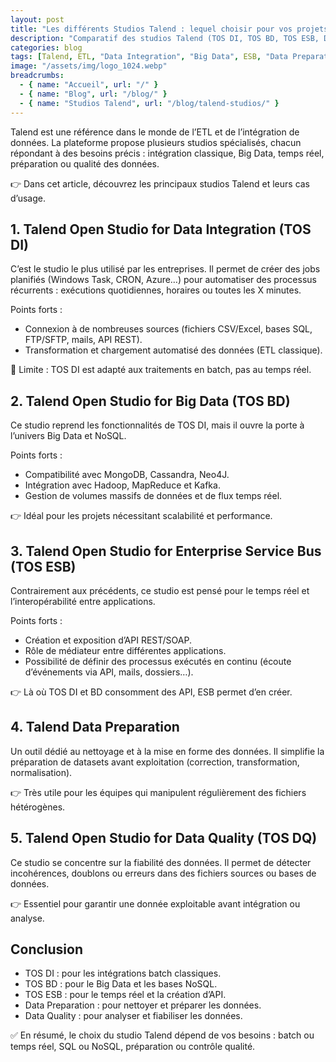 ```yaml
---
layout: post
title: "Les différents Studios Talend : lequel choisir pour vos projets Data ?"
description: "Comparatif des studios Talend (TOS DI, TOS BD, TOS ESB, Data Preparation, Data Quality) et leurs cas d’usage."
categories: blog
tags: [Talend, ETL, "Data Integration", "Big Data", ESB, "Data Preparation", "Data Quality"]
image: "/assets/img/logo_1024.webp"
breadcrumbs:
  - { name: "Accueil", url: "/" }
  - { name: "Blog", url: "/blog/" }
  - { name: "Studios Talend", url: "/blog/talend-studios/" }
---
```


Talend est une référence dans le monde de l’ETL et de l’intégration de données. La plateforme propose plusieurs studios spécialisés, chacun répondant à des besoins précis : intégration classique, Big Data, temps réel, préparation ou qualité des données.

👉 Dans cet article, découvrez les principaux studios Talend et leurs cas d’usage.

<!--more-->

## 1. Talend Open Studio for Data Integration (TOS DI)

C’est le studio le plus utilisé par les entreprises.
Il permet de créer des jobs planifiés (Windows Task, CRON, Azure…) pour automatiser des processus récurrents : exécutions quotidiennes, horaires ou toutes les X minutes.

Points forts :

- Connexion à de nombreuses sources (fichiers CSV/Excel, bases SQL, FTP/SFTP, mails, API REST).
- Transformation et chargement automatisé des données (ETL classique).

📌 Limite : TOS DI est adapté aux traitements en batch, pas au temps réel.

## 2. Talend Open Studio for Big Data (TOS BD)

Ce studio reprend les fonctionnalités de TOS DI, mais il ouvre la porte à l’univers Big Data et NoSQL.

Points forts :

- Compatibilité avec MongoDB, Cassandra, Neo4J.
- Intégration avec Hadoop, MapReduce et Kafka.
- Gestion de volumes massifs de données et de flux temps réel.

👉 Idéal pour les projets nécessitant scalabilité et performance.

## 3. Talend Open Studio for Enterprise Service Bus (TOS ESB)

Contrairement aux précédents, ce studio est pensé pour le temps réel et l’interopérabilité entre applications.

Points forts :

- Création et exposition d’API REST/SOAP.
- Rôle de médiateur entre différentes applications.
- Possibilité de définir des processus exécutés en continu (écoute d’événements via API, mails, dossiers…).

👉 Là où TOS DI et BD consomment des API, ESB permet d’en créer.

## 4. Talend Data Preparation

Un outil dédié au nettoyage et à la mise en forme des données.
Il simplifie la préparation de datasets avant exploitation (correction, transformation, normalisation).

👉 Très utile pour les équipes qui manipulent régulièrement des fichiers hétérogènes.

## 5. Talend Open Studio for Data Quality (TOS DQ)

Ce studio se concentre sur la fiabilité des données.
Il permet de détecter incohérences, doublons ou erreurs dans des fichiers sources ou bases de données.

👉 Essentiel pour garantir une donnée exploitable avant intégration ou analyse.

## Conclusion

- TOS DI : pour les intégrations batch classiques.
- TOS BD : pour le Big Data et les bases NoSQL.
- TOS ESB : pour le temps réel et la création d’API.
- Data Preparation : pour nettoyer et préparer les données.
- Data Quality : pour analyser et fiabiliser les données.

✅ En résumé, le choix du studio Talend dépend de vos besoins : batch ou temps réel, SQL ou NoSQL, préparation ou contrôle qualité.
